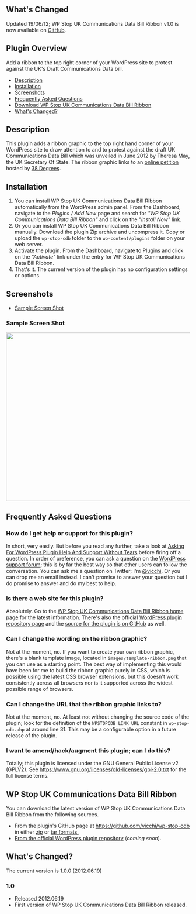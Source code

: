 <!--
.. title: WP Stop UKCDB Ribbon
.. slug: wp-stop-cdb
.. date: 2012-06-19 10:16:17
.. tags: 
.. category: 
.. link: 
.. description: 
.. type: text
.. categories: 
.. has_math: no
.. status: draft
.. wp-status: draft
-->

<html><body><h2>What's Changed</h2>
Updated 19/06/12; WP Stop UK Communications Data Bill Ribbon v1.0 is now available on <a href="https://github.com/vicchi/wp-stop-cdb">GitHub</a>.
<h2>Plugin Overview</h2>
Add a ribbon to the top right corner of your WordPress site to protest against the UK's Draft Communications Data bill.
<ul>
 	<li><a href="#description">Description</a></li>
 	<li><a href="#installation">Installation</a></li>
 	<li><a href="#screenshots">Screenshots</a></li>
 	<li><a href="#faq">Frequently Asked Questions</a></li>
 	<li><a href="#download">Download WP Stop UK Communications Data Bill Ribbon</a></li>
 	<li><a href="#changelog">What's Changed?</a></li>
</ul>
<h2><a name="description"></a>Description</h2>
This plugin adds a ribbon graphic to the top right hand corner of your WordPress site to draw attention to and to protest against the draft UK Communications Data Bill which was unveiled in June 2012 by Theresa May, the UK Secretary Of State. The ribbon graphic links to an <a href="https://secure.38degrees.org.uk/page/s/stop-government-snooping" target="_blank" rel="noopener">online petition</a> hosted by <a href="https://www.38degrees.org.uk" target="_blank" rel="noopener">38 Degrees</a>.
<h2><a name="installation"></a>Installation</h2>
<ol>
 	<li>You can install WP Stop UK Communications Data Bill Ribbon automatically from the WordPress admin panel. From the Dashboard, navigate to the <em>Plugins / Add New</em> page and search for <em>"WP Stop UK Communications Data Bill Ribbon"</em> and click on the <em>"Install Now"</em> link.</li>
 	<li>Or you can install WP Stop UK Communications Data Bill Ribbon manually. Download the plugin Zip archive and uncompress it. Copy or upload the <code>wp-stop-cdb</code> folder to the <code>wp-content/plugins</code> folder on your web server.</li>
 	<li>Activate the plugin. From the Dashboard, navigate to Plugins and click on the <em>"Activate"</em> link under the entry for WP Stop UK Communications Data Bill Ribbon.</li>
 	<li>That's it. The current version of the plugin has no configuration settings or options.</li>
</ol>
<h2><a name="screenshots" a="">Screenshots</a></h2>
<a name="screenshots" a="">
</a>
<ul><a name="screenshots" a="">
</a>
 	<li><a name="screenshots" a=""></a><a href="#screen-shot">Sample Screen Shot</a></li>
</ul>
<h3><a name="screen-shot"></a>Sample Screen Shot</h3>
<a href="/wp-content/uploads/2012/06/screenshot-1.jpg"><img src="/wp-content/uploads/2012/06/screenshot-1-1024x739.jpg" alt="" title="screenshot-1" class="aligncenter size-large wp-image-2776" width="640" height="461"></a>
<h2><a name="faq"></a>Frequently Asked Questions</h2>
<h3>How do I get help or support for this plugin?</h3>
In short, very easily. But before you read any further, take a look at <a href="/2012/03/31/asking-for-wordpress-plugin-help-and-support-without-tears/">Asking For WordPress Plugin Help And Support Without Tears</a> before firing off a question. In order of preference, you can ask a question on the <a href="https://wordpress.org/tags/wp-stop-cdb?forum_id=10">WordPress support forum</a>; this is by far the best way so that other users can follow the conversation. You can ask me a question on Twitter; I'm <a href="https://twitter.com/vicchi">@vicchi</a>. Or you can drop me an email instead. I can't promise to answer your question but I do promise to answer and do my best to help.
<h3>Is there a web site for this plugin?</h3>
Absolutely. Go to the <a href="/pages/codeage/wp-stop-cdb/">WP Stop UK Communications Data Bill Ribbon home page</a> for the latest information. There's also the official <a href="https://wordpress.org/extend/plugins/wp-stop-cdb/">WordPress plugin repository page</a> and the <a href="https://vicchi.github.com/wp-stop-cdb/">source for the plugin is on GitHub</a> as well.
<h3>Can I change the wording on the ribbon graphic?</h3>
Not at the moment, no. If you want to create your own ribbon graphic, there's a blank template image, located in <code>images/template-ribbon.png</code> that you can use as a starting point. The best way of implementing this would have been for me to build the ribbon graphic purely in CSS, which is possible using the latest CSS browser extensions, but this doesn't work consistently across all browsers nor is it supported across the widest possible range of browsers.
<h3>Can I change the URL that the ribbon graphic links to?</h3>
Not at the moment, no. At least not without changing the source code of the plugin; look for the definition of the <code>WPSTOPCDB_LINK_URL</code> constant in <code>wp-stop-cdb.php</code> at around line 31. This may be a configurable option in a future release of the plugin.
<h3>I want to amend/hack/augment this plugin; can I do this?</h3>
Totally; this plugin is licensed under the GNU General Public License v2 (GPLV2). See <a href="https://www.gnu.org/licenses/old-licenses/gpl-2.0.txt">https://www.gnu.org/licenses/old-licenses/gpl-2.0.txt</a> for the full license terms.
<h2><a name="download"></a>WP Stop UK Communications Data Bill Ribbon</h2>
You can download the latest version of WP Stop UK Communications Data Bill Ribbon from the following sources.
<ul>
 	<li>From the plugin's GitHub page at <a href="https://github.com/vicchi/wp-stop-cdb" target="_blank" rel="noopener">https://github.com/vicchi/wp-stop-cdb</a> in either <a href="https://github.com/vicchi/wp-stop-cdb/zipball/master">zip</a> or <a href="https://github.com/vicchi/wp-stop-cdb/tarball/master">tar formats.</a></li>
<a href="https://github.com/vicchi/wp-stop-cdb/tarball/master">
</a>
 	<li><a href="https://github.com/vicchi/wp-stop-cdb/tarball/master">From the official </a><a href="https://wordpress.org/extend/plugins/wp-stop-cdb/" target="_blank" rel="noopener">WordPress plugin repository</a> (<em>coming soon</em>).</li>
</ul>
<h2><a name="changelog"></a>What's Changed?</h2>
The current version is 1.0.0 (2012.06.19)
<h3>1.0</h3>
<ul>
 	<li>Released 2012.06.19</li>
 	<li>First version of WP Stop UK Communications Data Bill Ribbon released.</li>
</ul></body></html>
